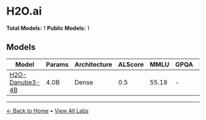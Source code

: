 # H2O.ai

**Total Models:** 1
**Public Models:** 1

## Models

| Model | Params | Architecture | ALScore | MMLU | GPQA | Released | Status |
|-------|--------|--------------|---------|------|------|----------|--------|
| [H2O-Danube3-4B](../models/h2oai/h2o-danube3-4b.md) | 4.0B | Dense | 0.5 | 55.18 | - | Jul/2024 | 🟢 |

---

[← Back to Home](../README.md) • [View All Labs](../labs/)
